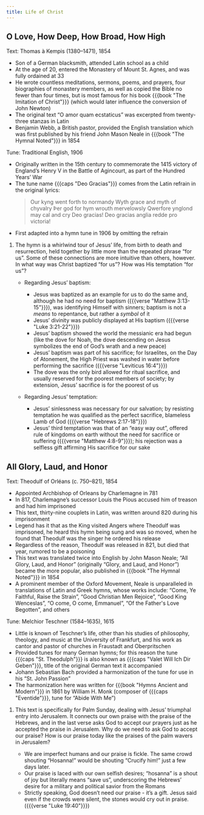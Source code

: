 ```yaml
---
title: Life of Christ
---
```

## O Love, How Deep, How Broad, How High

Text: Thomas à Kempis (1380–1471), 1854
 - Son of a German blacksmith, attended Latin school as a child
 - At the age of 20, entered the Monastery of Mount St. Agnes, and was fully ordained at 33
 - He wrote countless meditations, sermons, poems, and prayers, four biographies of monastery members, as well as copied the Bible no fewer than four times, but is most famous for his book {{{book "The Imitation of Christ"}}} (which would later influence the conversion of John Newton)
 - The original text “O amor quam ecstaticus” was excerpted from twenty-three stanzas in Latin
 - Benjamin Webb, a British pastor, provided the English translation which was first published by his friend John Mason Neale in {{{book "The Hymnal Noted"}}} in 1854

Tune: Traditional English, 1906
 - Originally written in the 15th century to commemorate the 1415 victory of England’s Henry V in the Battle of Agincourt, as part of the Hundred Years’ War
 - The tune name {{{caps "Deo Gracias"}}} comes from the Latin refrain in the original lyrics:
	> Our kyng went forth to normandy
	> Wyth grace and myth of chyvalry
	> Þer god for hym wrouth mervelowsly
	> Qwerfore ynglond may cal and cry
	> Deo gracias! Deo gracias anglia redde pro victoria!
 - First adapted into a hymn tune in 1906 by omitting the refrain

1. The hymn is a whirlwind tour of Jesus’ life, from birth to death and resurrection, held together by little more than the repeated phrase “for us”. Some of these connections are more intuitive than others, however. In what way was Christ baptized “for us”? How was His temptation “for us”?

	- Regarding Jesus’ baptism:
		- Jesus was baptized as an example for us to do the same and, although he had no need for baptism ({{{verse "Matthew 3:13-15"}}}), was identifying Himself with sinners; baptism is not a *means* to repentance, but rather a *symbol* of it
		- Jesus’ divinity was publicly displayed at His baptism ({{{verse "Luke 3:21-22"}}})
		- Jesus’ baptism showed the world the messianic era had begun (like the dove for Noah, the dove descending on Jesus symbolizes the end of God’s wrath and a new peace)
		- Jesus’ baptism was part of his sacrifice; for Israelites, on the Day of Atonement, the High Priest was washed in water before performing the sacrifice ({{{verse "Leviticus 16:4"}}})
		- The dove was the only bird allowed for ritual sacrifice, and usually reserved for the poorest members of society; by extension, Jesus’ sacrifice is for the poorest of us

	- Regarding Jesus’ temptation:
		- Jesus’ sinlessness was necessary for our salvation; by resisting temptation he was qualified as the perfect sacrifice, blameless Lamb of God ({{{verse "Hebrews 2:17-18"}}})
		- Jesus’ third temptation was that of an “easy way out”, offered rule of kingdoms on earth without the need for sacrifice or suffering ({{{verse "Matthew 4:8-9"}}}); his rejection was a selfless gift affirming His sacrifice for our sake

## All Glory, Laud, and Honor

Text: Theodulf of Orléans (c. 750–821), 1854
 - Appointed Archbishop of Orleans by Charlemagne in 781
 - In 817, Charlemagne’s successor Louis the Pious accused him of treason and had him imprisoned
 - This text, thirty-nine couplets in Latin, was written around 820 during his imprisonment
 - Legend has it that as the King visited Angers where Theodulf was imprisoned, he heard this hymn being sung and was so moved, when he found that Theodulf was the singer he ordered his release
 - Regardless of the reason, Theodulf was released in 821, but died that year, rumored to be a poisoning
 - This text was translated twice into English by John Mason Neale; “All Glory, Laud, and Honor” (originally “Glory, and Laud, and Honor”) became the more popular, also published in {{{book "The Hymnal Noted"}}} in 1854
 - A prominent member of the Oxford Movement, Neale is unparalleled in translations of Latin and Greek hymns, whose works include: “Come, Ye Faithful, Raise the Strain”, “Good Christian Men Rejoice”, “Good King Wenceslas”, “O come, O come, Emmanuel”, “Of the Father's Love Begotten”, and others

Tune: Melchior Teschner (1584–1635), 1615
 - Little is known of Teschner’s life, other than his studies of philosophy, theology, and music at the University of Frankfurt, and his work as cantor and pastor of churches in Fraustadt and Oberpritschen
 - Provided tunes for many German hymns; for this reason the tune {{{caps "St. Theodulph"}}} is also known as {{{caps "Valet Will Ich Dir Geben"}}}, title of the original German text it accompanied
 - Johann Sebastian Bach provided a harmonization of the tune for use in his “St. John Passion”
 - The harmonization here was written for {{{book "Hymns Ancient and Modern"}}} in 1861 by William H. Monk (composer of {{{caps "Eventide"}}}, tune for “Abide With Me”)

1. This text is specifically for Palm Sunday, dealing with Jesus’ triumphal entry into Jerusalem. It connects our own praise with the praise of the Hebrews, and in the last verse asks God to accept our prayers just as he accepted the praise in Jerusalem. Why do we need to ask God to accept our praise? How is our praise today like the praises of the palm wavers in Jerusalem?

	- We are imperfect humans and our praise is fickle. The same crowd shouting “Hosanna!” would be shouting “Crucify him!” just a few days later.
	- Our praise is laced with our own selfish desires; “hosanna” is a shout of joy but literally means “save us”, underscoring the Hebrews’ desire for a military and political savior from the Romans
	- Strictly speaking, God doesn’t need our praise - it’s a gift. Jesus said even if the crowds were silent, the stones would cry out in praise. ({{{verse "Luke 19:40"}}})

